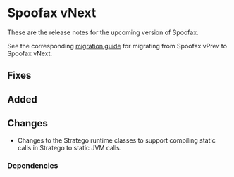 # Spoofax vNext

These are the release notes for the upcoming version of Spoofax.

See the corresponding [migration guide](../migrate/vnext.md) for migrating from Spoofax vPrev to Spoofax vNext.

## Fixes

## Added

## Changes

- Changes to the Stratego runtime classes to support compiling static calls in Stratego to static JVM calls.

### Dependencies
